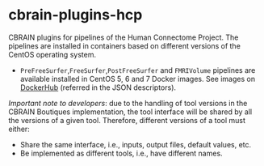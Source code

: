 # cbrain-plugins-hcp

CBRAIN plugins for pipelines of the Human Connectome Project. The
pipelines are installed in containers based on different versions of
the CentOS operating system.

* `PreFreeSurfer`,`FreeSurfer`,`PostFreeSurfer` and `FMRIVolume` pipelines are available installed in CentOS 5, 6 and 7 Docker images. See
   images on [DockerHub](https://hub.docker.com/r/bigdatalabteam/hcp-prefreesurfer/)
   (referred in the JSON descriptors).

*Important note to developers*: due to the handling of tool versions in the CBRAIN
Boutiques implementation, the tool interface will be shared by all the
versions of a given tool. Therefore, different versions of a tool must either:
* Share the same interface, i.e., inputs, output files, default values, etc.
* Be implemented as different tools, i.e., have different names.
